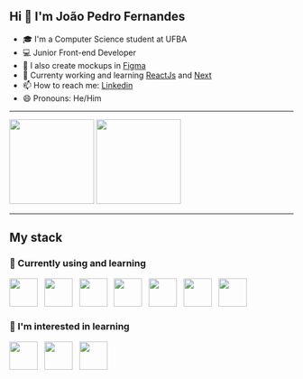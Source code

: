 ## Hi 👋 I'm João Pedro Fernandes

- 🎓 I'm a Computer Science student at UFBA
- 💻 Junior Front-end Developer
- 🎨 I also create mockups in [Figma](https://www.figma.com/)
- 🌱 Currenty working and learning [ReactJs](https://reactjs.org/) and [Next](https://nextjs.org/)
- 📫 How to reach me: [Linkedin](https://www.linkedin.com/in/jo%C3%A3o-pedro-fernandes-9a48a9215/)
- 😄 Pronouns: He/Him
---
<div>
  <img  height="150em" src="https://github-readme-stats.vercel.app/api?username=jhonprfer&show_icons=true&theme=merko">
  <img  height="150em" src="https://github-readme-stats.vercel.app/api/top-langs/?username=jhonprfer&show_icons=true&theme=merko&layout=compact">  
</div>

---

## My stack

### 🔭 Currently using and learning

<div style="display:inline_block">
    <img height="50em" src="https://cdn.jsdelivr.net/gh/devicons/devicon/icons/html5/html5-original.svg" /> &nbsp
    <img height="50em" src="https://cdn.jsdelivr.net/gh/devicons/devicon/icons/css3/css3-original.svg" /> &nbsp
    <img height="50em" src="https://cdn.jsdelivr.net/gh/devicons/devicon/icons/javascript/javascript-original.svg" /> &nbsp
    <img height="50em" src="https://cdn.jsdelivr.net/gh/devicons/devicon/icons/typescript/typescript-original.svg" /> &nbsp
    <img height="50em" src="https://cdn.jsdelivr.net/gh/devicons/devicon/icons/react/react-original.svg" /> &nbsp 
    <img height="50em" src="https://cdn.jsdelivr.net/gh/devicons/devicon/icons/nextjs/nextjs-line.svg" /> &nbsp
    <img height="50em" src="https://cdn.jsdelivr.net/gh/devicons/devicon/icons/figma/figma-original.svg" /> &nbsp
</div>

### 🌱 I'm interested in learning

<div>
    <img height="50em" src="https://cdn.jsdelivr.net/gh/devicons/devicon/icons/vuejs/vuejs-original-wordmark.svg" /> &nbsp
    <img height="50em" src="https://cdn.jsdelivr.net/gh/devicons/devicon/icons/nuxtjs/nuxtjs-original.svg" /> &nbsp
    <img height="50em" src="https://cdn.jsdelivr.net/gh/devicons/devicon/icons/flutter/flutter-original.svg" /> &nbsp
</div>
<!--
- 🔭 I’m currently working on ...
- 🌱 I’m currently learning ...
- 👯 I’m looking to collaborate on ...
- 🤔 I’m looking for help with ...
- 💬 Ask me about ...
- 📫 How to reach me: ...
- 😄 Pronouns: ...
- ⚡ Fun fact: ...
-->
